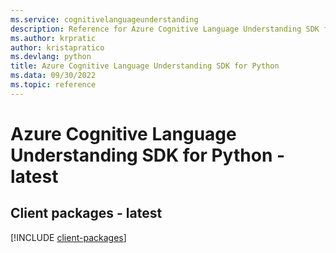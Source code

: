 ```yaml
---
ms.service: cognitivelanguageunderstanding
description: Reference for Azure Cognitive Language Understanding SDK for Python
ms.author: krpratic
author: kristapratico
ms.devlang: python
title: Azure Cognitive Language Understanding SDK for Python
ms.data: 09/30/2022
ms.topic: reference
---
```

# Azure Cognitive Language Understanding SDK for Python - latest

## Client packages - latest
[!INCLUDE [client-packages](cognitive-language-understanding-client-index.md)]
